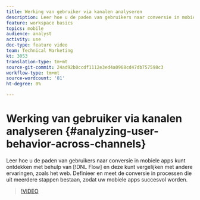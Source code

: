 ```yaml
---
title: Werking van gebruiker via kanalen analyseren
description: Leer hoe u de paden van gebruikers naar conversie in mobiele apps kunt ontdekken met behulp van Flow en deze kunt vergelijken met andere ervaringen, zoals web. Definieer en meet de conversie in processen die uit meerdere stappen bestaan, zodat uw mobiele apps succesvol worden.
feature: workspace basics
topics: mobile
audience: analyst
activity: use
doc-type: feature video
team: Technical Marketing
kt: 3053
translation-type: tm+mt
source-git-commit: 24ad92b0ccdf1112e3ed4a0968cd47db757598c3
workflow-type: tm+mt
source-wordcount: '81'
ht-degree: 0%

---
```



# Werking van gebruiker via kanalen analyseren {#analyzing-user-behavior-across-channels}

Leer hoe u de paden van gebruikers naar conversie in mobiele apps kunt ontdekken met behulp van [!DNL Flow] en deze kunt vergelijken met andere ervaringen, zoals het web. Definieer en meet de conversie in processen die uit meerdere stappen bestaan, zodat uw mobiele apps succesvol worden.

>[!VIDEO](https://video.tv.adobe.com/v/27824/?quality=12)
